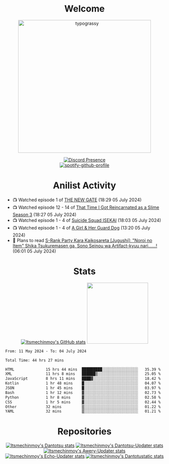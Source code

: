 <div align="center">

# Welcome
<a href="https://github.com/kawarimidoll/typograssy">
    <img alt="typograssy" src="https://typograssy.deno.dev/api?text=%E3%82%88%E3%81%86%E3%81%93%E3%81%9D%E3%81%BF%E3%81%AA%E3%81%95%E3%82%93%20-%20Itsmechinmoy--&&l0=none&l1=82d9d0&l2=027353&l3=038c4c&l4=01402e&bg=none&frame=none&speed=100&comment=" width="421.99">
</a>

[![Discord Presence](https://lanyard.cnrad.dev/api/523539866311720963?theme=dark&bg=Oe1116&animated=false&hideDiscrim=true&borderRadius=30px&hideActivity=whenNotUsed)](https://discord.com/users/523539866311720963)<br>
[![spotify-github-profile](https://spotify-github-profile.kittinanx.com/api/view?uid=31zczwoe3obxakjgkio7anubhkaq&cover_image=true&theme=novatorem&show_offline=true&background_color=121212&interchange=false&bar_color=53b14f&bar_color=ffffff&bar_color_cover=false)](https://spotify-github-profile.vercel.app/api/view?uid=31zczwoe3obxakjgkio7anubhkaq&redirect=true)
</div>

<div align="center">

# Anilist Activity
</div>
<!-- ANILIST_ACTIVITY:start -->

-   📺 Watched episode 1 of [THE NEW GATE](https://anilist.co/anime/170890) (18:29 05 July 2024)
-   📺 Watched episode 12 - 14 of [That Time I Got Reincarnated as a Slime Season 3](https://anilist.co/anime/156822) (18:27 05 July 2024)
-   📺 Watched episode 1 - 4 of [Suicide Squad ISEKAI](https://anilist.co/anime/166710) (18:03 05 July 2024)
-   📺 Watched episode 1 - 4 of [A Girl & Her Guard Dog](https://anilist.co/anime/155527) (13:20 05 July 2024)
-   📖 Plans to read [S-Rank Party Kara Kaikosareta [Jugushi]: "Noroi no Item" Shika Tsukuremasen ga, Sono Seinou wa Artifact-kyuu nari......!](https://anilist.co/manga/158376) (06:01 05 July 2024)

<!-- ANILIST_ACTIVITY:end -->
<div align="center">
    
# Stats
[![Itsmechinmoy's GitHub stats](https://github-readme-stats.vercel.app/api?username=itsmechinmoy&show_icons=true&theme=algolia)](https://github.com/anuraghazra/github-readme-stats)
<img src="https://github-readme-stackoverflow.vercel.app/?userID=25004176&theme=dark" height="194"/>
</div>
<!--START_SECTION:waka-->

```txt
From: 11 May 2024 - To: 04 July 2024

Total Time: 44 hrs 27 mins

HTML              15 hrs 44 mins  █████████░░░░░░░░░░░░░░░░   35.39 %
XML               11 hrs 8 mins   ██████▒░░░░░░░░░░░░░░░░░░   25.05 %
JavaScript        8 hrs 11 mins   ████▓░░░░░░░░░░░░░░░░░░░░   18.42 %
Kotlin            1 hr 48 mins    █░░░░░░░░░░░░░░░░░░░░░░░░   04.07 %
JSON              1 hr 45 mins    █░░░░░░░░░░░░░░░░░░░░░░░░   03.97 %
Bash              1 hr 12 mins    ▓░░░░░░░░░░░░░░░░░░░░░░░░   02.73 %
Python            1 hr 8 mins     ▓░░░░░░░░░░░░░░░░░░░░░░░░   02.58 %
CSS               1 hr 5 mins     ▓░░░░░░░░░░░░░░░░░░░░░░░░   02.44 %
Other             32 mins         ▒░░░░░░░░░░░░░░░░░░░░░░░░   01.22 %
YAML              32 mins         ▒░░░░░░░░░░░░░░░░░░░░░░░░   01.21 %
```

<!--END_SECTION:waka-->
<div align="center">

# Repositories
[![Itsmechinmoy's Dantotsu stats](https://github-readme-stats.vercel.app/api/pin/?username=itsmechinmoy&repo=dantotsu&show_icons=true&theme=algolia&description_lines_count=1)](https://github.com/itsmechinmoy/dantotsu)
[![Itsmechinmoy's Dantotsu-Updater stats](https://github-readme-stats.vercel.app/api/pin/?username=itsmechinmoy&repo=dantotsu-updater&show_icons=true&theme=algolia&description_lines_count=1)](https://github.com/itsmechinmoy/dantotsu-updater)
[![Itsmechinmoy's Awery-Updater stats](https://github-readme-stats.vercel.app/api/pin/?username=itsmechinmoy&repo=awery-updater&show_icons=true&theme=algolia&description_lines_count=1)](https://github.com/itsmechinmoy/awery-updater)
[![Itsmechinmoy's Echo-Updater stats](https://github-readme-stats.vercel.app/api/pin/?username=itsmechinmoy&repo=echo-updater&show_icons=true&theme=algolia&description_lines_count=1)](https://github.com/itsmechinmoy/echo-updater)
[![Itsmechinmoy's Dantotustatic stats](https://github-readme-stats.vercel.app/api/pin/?username=itsmechinmoy&repo=dantotustatic&show_icons=true&theme=algolia&description_lines_count=1)](https://github.com/itsmechinmoy/dantotustatic)
</div>
